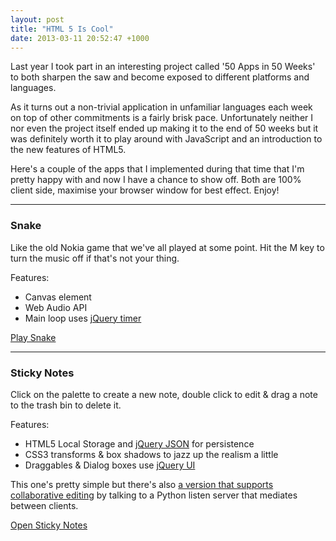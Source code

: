 ```yaml
--- 
layout: post
title: "HTML 5 Is Cool"
date: 2013-03-11 20:52:47 +1000
---
```



Last year I took part in an interesting project called '50 Apps in 50 Weeks' to both sharpen the saw and become exposed to different platforms and languages.

As it turns out a non-trivial application in unfamiliar languages each week on top of other commitments is a fairly brisk pace. Unfortunately neither I nor even the project itself ended up making it to the end of 50 weeks but it was definitely worth it to play around with JavaScript and an introduction to the new features of HTML5.

Here's a couple of the apps that I implemented during that time that I'm pretty happy with and now I have a chance to show off. Both are 100% client side, maximise your browser window for best effect. Enjoy!

---
### Snake

Like the old Nokia game that we've all played at some point. Hit the M key to turn the music off if that's not your thing.

Features:

- Canvas element
- Web Audio API
- Main loop uses [jQuery timer](https://github.com/jchavannes/jquery-timer)

<a href="/apps/snake" class="btn btn-primary">Play Snake</a> 

---
### Sticky Notes

Click on the palette to create a new note, double click to edit & drag a note to the trash bin to delete it.

Features:

- HTML5 Local Storage and [jQuery JSON](https://code.google.com/p/jquery-json/) for persistence
- CSS3 transforms & box shadows to jazz up the realism a little
- Draggables & Dialog boxes use [jQuery UI](http://www.jqueryui.com)

This one's pretty simple but there's also <a href="/apps/notes/stickynotes_collab.zip">a version that supports collaborative editing</a> by talking to a Python listen server that mediates between clients.

<a href="/apps/notes" class="btn btn-primary">Open Sticky Notes</a>

